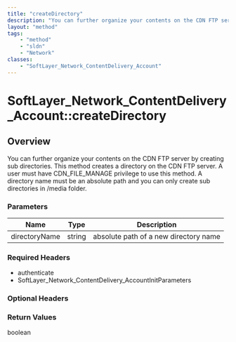 ```yaml
---
title: "createDirectory"
description: "You can further organize your contents on the CDN FTP server by creating sub directories.  This method creates a directo... "
layout: "method"
tags:
    - "method"
    - "sldn"
    - "Network"
classes:
    - "SoftLayer_Network_ContentDelivery_Account"
---
```

# SoftLayer_Network_ContentDelivery_Account::createDirectory
## Overview 
You can further organize your contents on the CDN FTP server by creating sub directories.  This method creates a directory on the CDN FTP server. A user must have CDN_FILE_MANAGE privilege to use this method. A directory name must be an absolute path and you can only create sub directories in /media folder. 

### Parameters 
|Name | Type | Description |
| --- | --- | --- |
|directoryName| string| absolute path of a new directory name|


### Required Headers
* authenticate
* SoftLayer_Network_ContentDelivery_AccountInitParameters

### Optional Headers

### Return Values
boolean

